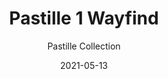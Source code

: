 ---
subtitle: "Pastille Collection"
image_secondary: "img/c3eaf0fca4dbc1aee81bfe48c4f12ff608aba173-2400x1200.png"
description: "Pastille%u2019s%20design%20echoes%20the%20Art%20Deco%20sensibilities%20of%20Old%20Hollywood.%20The%20collection%20offers%20mix-and-match%20options%20for%20custom%20installation%2C%20including%20either%20a%20droplet%20profile%20or%20faceted%20pattern%20for%20the%20glass%20globe%2C%20with%20various%20finishes%20for%20an%20accent%20ring%20or%20backplate."
category: "Sconces"
designer: "Rbw"
tags: 
  - "Sconces"
title: "Pastille 1 Wayfind"
href: "https://rbw.com/products/pastille-1-wayfind/d-pfxx-22-120_tr_line-ip20"
image_primary: "img/PAS-1W_default.jpg"
manufacturer: "Rich Brilliant Willing"
slug: "/manufacturers/rbw/sconces/rbw-pastille-1-wayfind"
date: "2021-05-13"
---